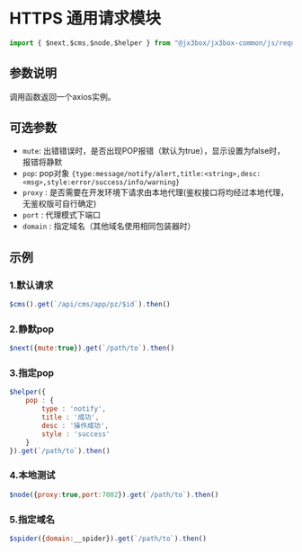 # HTTPS 通用请求模块

```javascript
import { $next,$cms,$node,$helper } from "@jx3box/jx3box-common/js/request.js";
```

## 参数说明
调用函数返回一个axios实例。  

## 可选参数
- `mute`: 出错错误时，是否出现POP报错（默认为true），显示设置为false时，报错将静默
- `pop`: pop对象 `{type:message/notify/alert,title:<string>,desc:<msg>,style:error/success/info/warning}`
- `proxy` : 是否需要在开发环境下请求由本地代理(鉴权接口将均经过本地代理，无鉴权版可自行确定)
- `port` : 代理模式下端口
- `domain` : 指定域名（其他域名使用相同包装器时）

## 示例

### 1.默认请求
```javascript
$cms().get(`/api/cms/app/pz/$id`).then()
```

### 2.静默pop
```javascript
$next({mute:true}).get(`/path/to`).then()
```

### 3.指定pop
```javascript
$helper({
    pop : {
        type : 'notify',
        title : '成功',
        desc : '操作成功',
        style : 'success'
    }
}).get(`/path/to`).then()
```

### 4.本地测试
```javascript
$node({proxy:true,port:7002}).get(`/path/to`).then()
```

### 5.指定域名

```javascript
$spider({domain:__spider}).get(`/path/to`).then()
```
